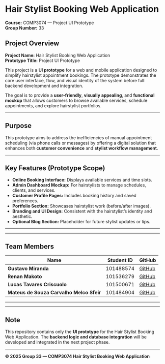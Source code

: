 # Hair Stylist Booking Web Application  

**Course:** COMP3074 — Project UI Prototype  
**Group Number:** 33  

## Project Overview
**Project Name:** Hair Stylist Booking Web Application  
**Prototype Title:** Project UI Prototype  

This project is a **UI prototype** for a web and mobile application designed to simplify hairstylist appointment bookings. The prototype demonstrates the core user interface, flow, and visual identity of the system before full backend development and integration.  

The goal is to provide a **user-friendly**, **visually appealing**, and **functional mockup** that allows customers to browse available services, schedule appointments, and explore hairstylist portfolios.  

---

## Purpose
This prototype aims to address the inefficiencies of manual appointment scheduling (via phone calls or messages) by offering a digital solution that enhances both **customer convenience** and **stylist workflow management**.

---

##  Key Features (Prototype Scope)
- **Online Booking Interface:** Displays available services and time slots.  
- **Admin Dashboard Mockup:** For hairstylists to manage schedules, clients, and services.  
- **Customer Profile Pages:** Includes booking history and saved preferences.  
- **Portfolio Section:** Showcases hairstylist work (before/after images).  
- **Branding and UI Design:** Consistent with the hairstylist’s identity and aesthetic.  
- **Optional Blog Section:** Placeholder for future stylist updates or tips.  

---



---

##  Team Members

| Name | Student ID | GitHub |
|------|-------------|--------|
| **Gustavo Miranda** | 101488574 | [GitHub](https://github.com/GustavoMiranda2) |
| **Renan Makoto** | 101536279 | [GitHub](https://github.com/renanmakoto) |
| **Lucas Tavares Criscuolo** | 101500671 | [GitHub](https://github.com/Stuaarts) |
| **Mateus de Souza Carvalho Melco Sfeir** | 101484904 | [GitHub](https://github.com/mateussfeir) |

---



---

##  Note
This repository contains only the **UI prototype** for the Hair Stylist Booking Web Application. The **backend logic and database integration** will be developed and integrated in the next project phase.

---

**© 2025 Group 33 — COMP3074 Hair Stylist Booking Web Application**

